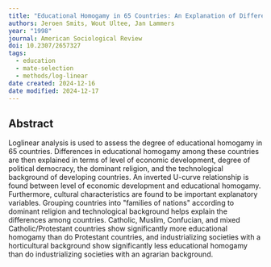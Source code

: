 ```yaml
---
title: "Educational Homogamy in 65 Countries: An Explanation of Differences in Openness Using Country-Level Explanatory Variables"
authors: Jeroen Smits, Wout Ultee, Jan Lammers
year: "1998"
journal: American Sociological Review
doi: 10.2307/2657327
tags:
  - education
  - mate-selection
  - methods/log-linear
date created: 2024-12-16
date modified: 2024-12-17
---
```


## Abstract

Loglinear analysis is used to assess the degree of educational homogamy in 65 countries. Differences in educational homogamy among these countries are then explained in terms of level of economic development, degree of political democracy, the dominant religion, and the technological background of developing countries. An inverted U-curve relationship is found between level of economic development and educational homogamy. Furthermore, cultural characteristics are found to be important explanatory variables. Grouping countries into "families of nations" according to dominant religion and technological background helps explain the differences among countries. Catholic, Muslim, Confucian, and mixed Catholic/Protestant countries show significantly more educational homogamy than do Protestant countries, and industrializing societies with a horticultural background show significantly less educational homogamy than do industrializing societies with an agrarian background.
